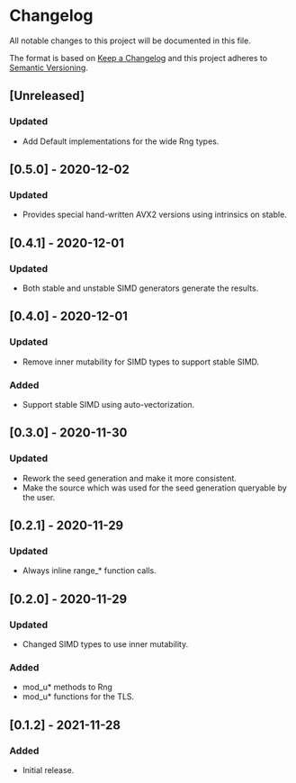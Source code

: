 # Changelog
All notable changes to this project will be documented in this file.

The format is based on [Keep a Changelog](http://keepachangelog.com/en/1.0.0/)
and this project adheres to [Semantic Versioning](https://semver.org/spec/v2.0.0.html).

## [Unreleased]
### Updated
- Add Default implementations for the wide Rng types.

## [0.5.0] - 2020-12-02
### Updated
- Provides special hand-written AVX2 versions using intrinsics on stable.

## [0.4.1] - 2020-12-01
### Updated
- Both stable and unstable SIMD generators generate the results.

## [0.4.0] - 2020-12-01
### Updated
- Remove inner mutability for SIMD types to support stable SIMD.

### Added
- Support stable SIMD using auto-vectorization.

## [0.3.0] - 2020-11-30
### Updated
- Rework the seed generation and make it more consistent.
- Make the source which was used for the seed generation queryable by the user.

## [0.2.1] - 2020-11-29
### Updated
- Always inline range_* function calls.

## [0.2.0] - 2020-11-29
### Updated
- Changed SIMD types to use inner mutability.

### Added
- mod_u* methods to Rng 
- mod_u* functions for the TLS. 

## [0.1.2] - 2021-11-28
### Added
- Initial release.
